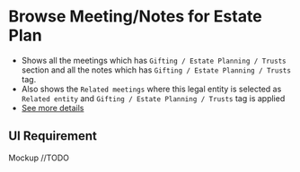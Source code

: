 # Browse Meeting/Notes for Estate Plan

- Shows all the meetings which has `Gifting / Estate Planning / Trusts` section and all the notes which has `Gifting / Estate Planning / Trusts` tag.
- Also shows the `Related meetings` where this legal entity is selected as `Related entity` and `Gifting / Estate Planning / Trusts` tag is applied
- [See more details](../communication/meeting-notes.md#meeting-notes)

## UI Requirement

Mockup //TODO


